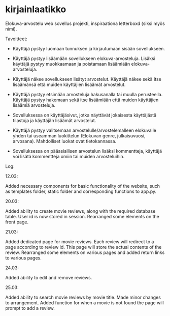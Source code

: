 # kirjainlaatikko
Elokuva-arvostelu web sovellus projekti, inspiraationa letterboxd (siksi myös nimi). 

Tavoitteet:
* Käyttäjä pystyy luomaan tunnuksen ja kirjautumaan sisään sovellukseen.

* Käyttäjä pystyy lisäämään sovellukseen elokuva-arvosteluja. Lisäksi käyttäjä pystyy muokkaamaan ja poistamaan lisäämiään elokuva-arvosteluja.

* Käyttäjä näkee sovellukseen lisätyt arvostelut. Käyttäjä näkee sekä itse lisäämänsä että muiden käyttäjien lisäämät arvostelut.

* Käyttäjä pystyy etsimään arvosteluja hakusanalla tai muulla perusteella. Käyttäjä pystyy hakemaan sekä itse lisäämiään että muiden käyttäjien lisäämiä            arvosteluja.

* Sovelluksessa on käyttäjäsivut, jotka näyttävät jokaisesta käyttäjästä tilastoja ja käyttäjän lisäämät arvostelut.

* Käyttäjä pystyy valitsemaan arvostelulle/arvostelemalleen elokuvalle yhden tai useamman luokittelun (Elokuvan genre, julkaisuvuosi, arvosana). Mahdolliset luokat ovat tietokannassa.

* Sovelluksessa on pääasiallisen arvostelun lisäksi kommentteja, käyttäjä voi lisätä kommentteja omiin tai muiden arvosteluihin. 

Log:

12.03:

Added necessary components for basic functionality of the website, such as templates folder, static folder and corresponding functions to app.py. 


20.03:

Added ability to create movie reviews, along with the required database table. User id is now stored in session. Rearranged some elements on the front page. 

21.03:

Added dedicated page for movie reviews. Each review will redirect to a page according to review id. This page will store the actual contents of the review. Rearranged some elements on various pages and added return links to various pages. 

24.03:

Added ability to edit and remove reviews. 

25.03:

Added ability to search movie reviews by movie title. Made minor changes to arrangement. Added function for when a movie is not found the page will prompt to add a review. 